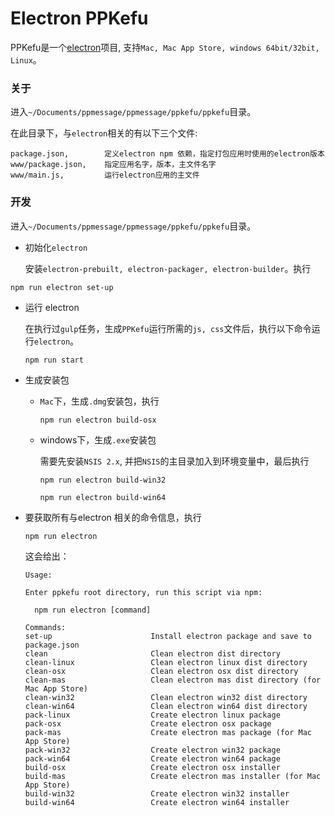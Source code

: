 # Electron PPKefu

PPKefu是一个[electron](http://electron.atom.io/)项目, 支持`Mac, Mac App Store, windows 64bit/32bit, Linux`。

### 关于
进入`~/Documents/ppmessage/ppmessage/ppkefu/ppkefu`目录。
    
在此目录下，与`electron`相关的有以下三个文件:
    
    package.json,        定义electron npm 依赖，指定打包应用时使用的electron版本
    www/package.json,    指定应用名字，版本，主文件名字
    www/main.js,         运行electron应用的主文件
    
### 开发
进入`~/Documents/ppmessage/ppmessage/ppkefu/ppkefu`目录。

* 初始化`electron`

  安装`electron-prebuilt, electron-packager, electron-builder`。执行
 
 ``` 
 npm run electron set-up
 ```
 
* 运行 electron
  
  在执行过`gulp`任务，生成`PPKefu`运行所需的`js, css`文件后，执行以下命令运行`electron`。
  ```
  npm run start
  ```  

* 生成安装包
  
  * `Mac`下，生成`.dmg`安装包，执行
  
    ```
    npm run electron build-osx
    ```

  * windows下，生成`.exe`安装包
    
    需要先安装`NSIS 2.x`, 并把`NSIS`的主目录加入到环境变量中，最后执行
    
    ```
    npm run electron build-win32
    
    npm run electron build-win64
    ```

* 要获取所有与electron 相关的命令信息，执行
  
  ```
  npm run electron
  ```
  
  这会给出：
  
  ```
  Usage:
  
  Enter ppkefu root directory, run this script via npm:  
    
    npm run electron [command]
  
  Commands:
  set-up                      Install electron package and save to package.json
  clean                       Clean electron dist directory
  clean-linux                 Clean electron linux dist directory
  clean-osx                   Clean electron osx dist directory
  clean-mas                   Clean electron mas dist directory (for Mac App Store)
  clean-win32                 Clean electron win32 dist directory
  clean-win64                 Clean electron win64 dist directory
  pack-linux                  Create electron linux package
  pack-osx                    Create electron osx package
  pack-mas                    Create electron mas package (for Mac App Store)
  pack-win32                  Create electron win32 package
  pack-win64                  Create electron win64 package
  build-osx                   Create electron osx installer
  build-mas                   Create electron mas installer (for Mac App Store)
  build-win32                 Create electron win32 installer
  build-win64                 Create electron win64 installer
```
